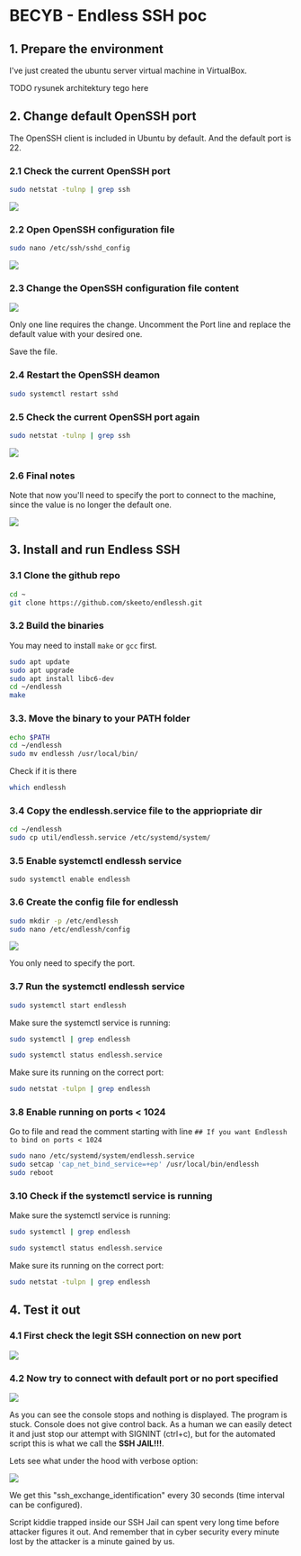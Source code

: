 # BECYB - Endless SSH poc

## 1. Prepare the environment

I've just created the ubuntu server virtual machine in VirtualBox.

TODO rysunek architektury tego here

## 2. Change default OpenSSH port

The OpenSSH client is included in Ubuntu by default. And the default port is 22.

### 2.1 Check the current OpenSSH port

```sh
sudo netstat -tulnp | grep ssh
```



<img src="img/1.png" style="zoom:100%;" />

### 2.2 Open OpenSSH configuration file

```sh
sudo nano /etc/ssh/sshd_config
```

![](img/2.png)

### 2.3 Change the OpenSSH configuration file content

![](img/3.png)

Only one line requires the change. Uncomment the Port line and replace the default value with your desired one.

Save the file.

### 2.4 Restart the OpenSSH deamon

```sh
sudo systemctl restart sshd
```

### 2.5 Check the current OpenSSH port again

```sh
sudo netstat -tulnp | grep ssh
```

![](img/4.png)

### 2.6 Final notes

Note that now you'll need to specify the port to connect to the machine, since the value is no longer the default one.

![](img/5.png)

## 3. Install and run Endless SSH

### 3.1 Clone the github repo

```sh
cd ~
git clone https://github.com/skeeto/endlessh.git
```

### 3.2 Build the binaries

You may need to install `make` or `gcc` first.

```sh
sudo apt update
sudo apt upgrade
sudo apt install libc6-dev
cd ~/endlessh
make
```

### 3.3. Move the binary to your PATH folder

```sh
echo $PATH
cd ~/endlessh
sudo mv endlessh /usr/local/bin/
```

Check if it is there

```sh
which endlessh
```

### 3.4 Copy the endlessh.service file to the appriopriate dir

```sh
cd ~/endlessh
sudo cp util/endlessh.service /etc/systemd/system/
```

### 3.5 Enable systemctl endlessh service

```
sudo systemctl enable endlessh
```

### 3.6 Create the config file for endlessh

```sh
sudo mkdir -p /etc/endlessh
sudo nano /etc/endlessh/config
```

![](img/6.png)

You only need to specify the port.

### 3.7 Run the systemctl endlessh service

```sh
sudo systemctl start endlessh
```

Make sure the systemctl service is running:

```sh
sudo systemctl | grep endlessh
```

```sh
sudo systemctl status endlessh.service
```

Make sure its running on the correct port:

```sh
sudo netstat -tulpn | grep endlessh
```

### 3.8 Enable running on ports < 1024

Go to file and read the comment starting with line `## If you want Endlessh to bind on ports < 1024`

```sh
sudo nano /etc/systemd/system/endlessh.service
sudo setcap 'cap_net_bind_service=+ep' /usr/local/bin/endlessh
sudo reboot
```

### 3.10 Check if the systemctl service is running

Make sure the systemctl service is running:

```sh
sudo systemctl | grep endlessh
```

```sh
sudo systemctl status endlessh.service
```

Make sure its running on the correct port:

```sh
sudo netstat -tulpn | grep endlessh
```

## 4. Test it out

### 4.1 First check the legit SSH connection on new port

![](img/7.png)

### 4.2 Now try to connect with default port or no port specified

![](img/8.png)

As you can see the console stops and nothing is displayed. The program is stuck. Console does not give control back. As a human we can easily detect it and just stop our attempt with SIGNINT (ctrl+c), but for the automated script this is what we call the **SSH JAIL!!!**.

Lets see what under the hood with verbose option:

![](img/9.png)

We get this "ssh_exchange_identification" every 30 seconds (time interval can be configured).

Script kiddie trapped inside our SSH Jail can spent very long time before attacker figures it out. And remember that in cyber security every minute lost by the attacker is a minute gained by us. 
